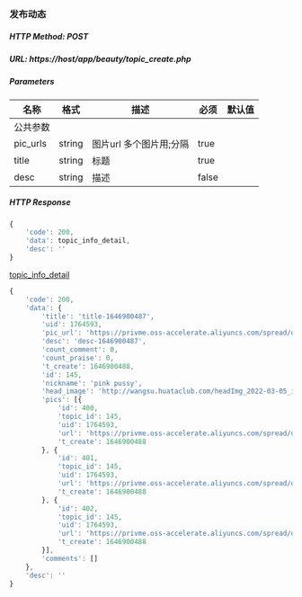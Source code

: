 ### 发布动态

##### HTTP Method: POST
##### URL: https://host/app/beauty/topic_create.php

#####  Parameters
名称|格式|描述|必须|默认值
---|---|---|---|---
公共参数||||
pic_urls    | string    | 图片url 多个图片用;分隔     |true |
title       | string    | 标题                      |true |
desc        | string    | 描述                      |false |

##### HTTP Response
```javascript
{
	'code': 200,
	'data': topic_info_detail,
	'desc': ''
}
```
[topic_info_detail](entity_topic_info_detail.md)
```javascript
{
	'code': 200,
	'data': {
		'title': 'title-1646900487',
		'uid': 1764593,
		'pic_url': 'https://privme.oss-accelerate.aliyuncs.com/spread/down_pics/3.jpg',
		'desc': 'desc-1646900487',
		'count_comment': 0,
		'count_praise': 0,
		't_create': 1646900488,
		'id': 145,
		'nickname': 'pink pussy',
		'head_image': 'http://wangsu.huataclub.com/headImg_2022-03-05_images_1764593_1646484629725.jpg',
		'pics': [{
			'id': 400,
			'topic_id': 145,
			'uid': 1764593,
			'url': 'https://privme.oss-accelerate.aliyuncs.com/spread/down_pics/3.jpg',
			't_create': 1646900488
		}, {
			'id': 401,
			'topic_id': 145,
			'uid': 1764593,
			'url': 'https://privme.oss-accelerate.aliyuncs.com/spread/down_pics/5.jpg',
			't_create': 1646900488
		}, {
			'id': 402,
			'topic_id': 145,
			'uid': 1764593,
			'url': 'https://privme.oss-accelerate.aliyuncs.com/spread/down_pics/7.jpg',
			't_create': 1646900488
		}],
		'comments': []
	},
	'desc': ''
}
```